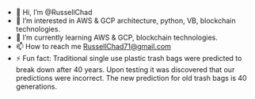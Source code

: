 - 👋 Hi, I’m @RussellChad
- 👀 I’m interested in AWS & GCP architecture, python, VB, blockchain technologies.
- 🌱 I’m currently learning AWS & GCP, blockchain technologies.
- 📫 How to reach me RussellChad71@gmail.com
- ⚡ Fun fact: Traditional single use plastic trash bags were predicted to break down after 40 years.  Upon testing it was discovered that our predictions were incorrect.  The new prediction for old trash bags is 40 generations.

<!---
RussellChad/RussellChad is a ✨ special ✨ repository because its `README.md` (this file) appears on your GitHub profile.
You can click the Preview link to take a look at your changes.
--->
